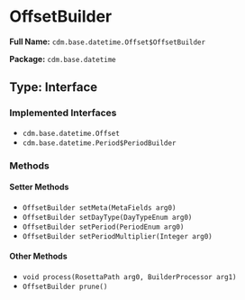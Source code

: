# OffsetBuilder

**Full Name:** `cdm.base.datetime.Offset$OffsetBuilder`

**Package:** `cdm.base.datetime`

## Type: Interface

### Implemented Interfaces

- `cdm.base.datetime.Offset`
- `cdm.base.datetime.Period$PeriodBuilder`

### Methods

#### Setter Methods

- `OffsetBuilder setMeta(MetaFields arg0)`
- `OffsetBuilder setDayType(DayTypeEnum arg0)`
- `OffsetBuilder setPeriod(PeriodEnum arg0)`
- `OffsetBuilder setPeriodMultiplier(Integer arg0)`

#### Other Methods

- `void process(RosettaPath arg0, BuilderProcessor arg1)`
- `OffsetBuilder prune()`

